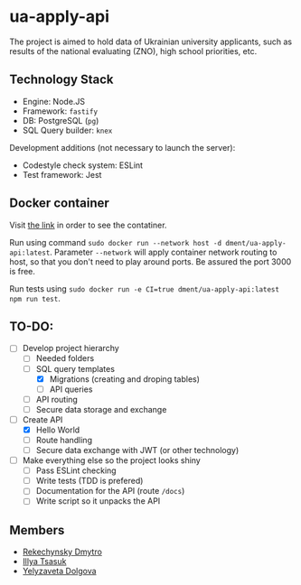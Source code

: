 # ua-apply-api

The project is aimed to hold data of Ukrainian university applicants, such as
results of the national evaluating (ZNO), high school priorities, etc.

## Technology Stack

* Engine: Node.JS
* Framework: `fastify`
* DB: PostgreSQL (`pg`)
* SQL Query builder: `knex`

Development additions (not necessary to launch the server):

* Codestyle check system: ESLint
* Test framework: Jest

## Docker container

Visit [the link](https://hub.docker.com/repository/docker/dment/ua-apply-api)
in order to see the contatiner.

Run using command `sudo docker run --network host -d dment/ua-apply-api:latest`.
Parameter `--network` will apply container network routing to host, so that
you don't need to play around ports. Be assured the port 3000 is free.

Run tests using `sudo docker run -e CI=true dment/ua-apply-api:latest npm run test`.

## TO-DO:

- [ ] Develop project hierarchy
  - [ ] Needed folders
  - [ ] SQL query templates
    - [x] Migrations (creating and droping tables)
    - [ ] API queries
  - [ ] API routing
  - [ ] Secure data storage and exchange
- [ ] Create API
  - [x] Hello World
  - [ ] Route handling
  - [ ] Secure data exchange with JWT (or other technology)
- [ ] Make everything else so the project looks shiny
  - [ ] Pass ESLint checking
  - [ ] Write tests (TDD is prefered)
  - [ ] Documentation for the API (route `/docs`)
  - [ ] Write script so it unpacks the API

## Members

* [Rekechynsky Dmytro](https://github.com/rocket111185)
* [Illya Tsasuk](https://github.com/asdf2107)
* [Yelyzaveta Dolgova](https://github.com/lizzochek)
